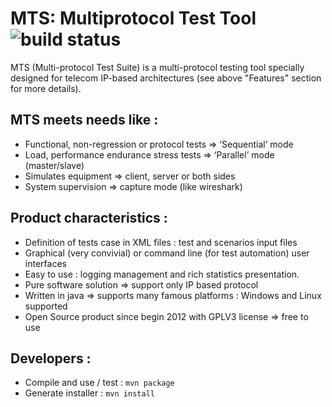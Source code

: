 # MTS: Multiprotocol Test Tool![build status](https://travis-ci.org/ericsson-mts/mts.svg?branch=master)

MTS (Multi-protocol Test Suite) is a multi-protocol testing tool specially designed for telecom IP-based architectures (see above "Features" section for more details).

## MTS meets needs like :
* Functional, non-regression or protocol tests => ‘Sequential’ mode
* Load, performance endurance stress tests => ‘Parallel’ mode (master/slave)
* Simulates equipment => client, server or both sides
* System supervision => capture mode (like wireshark)

## Product characteristics :
* Definition of tests case in XML files : test and scenarios input files
* Graphical (very convivial) or command line (for test automation) user interfaces
* Easy to use : logging management and rich statistics presentation.
* Pure software solution => support only IP based protocol
* Written in java => supports many famous platforms : Windows and Linux supported
* Open Source product since begin 2012 with GPLV3 license => free to use

## Developers :
* Compile and use / test : ```mvn package```
* Generate installer : ```mvn install```
